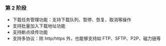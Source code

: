 ### 第 2 阶段

- 下载任务管理功能：支持下载队列、暂停、恢复、取消等操作
- 支持批量加入下载地址功能
- 支持断点续传功能
- 支持多协议：除 http/https 外，也能够支持如 FTP、SFTP、P2P、磁力链等

